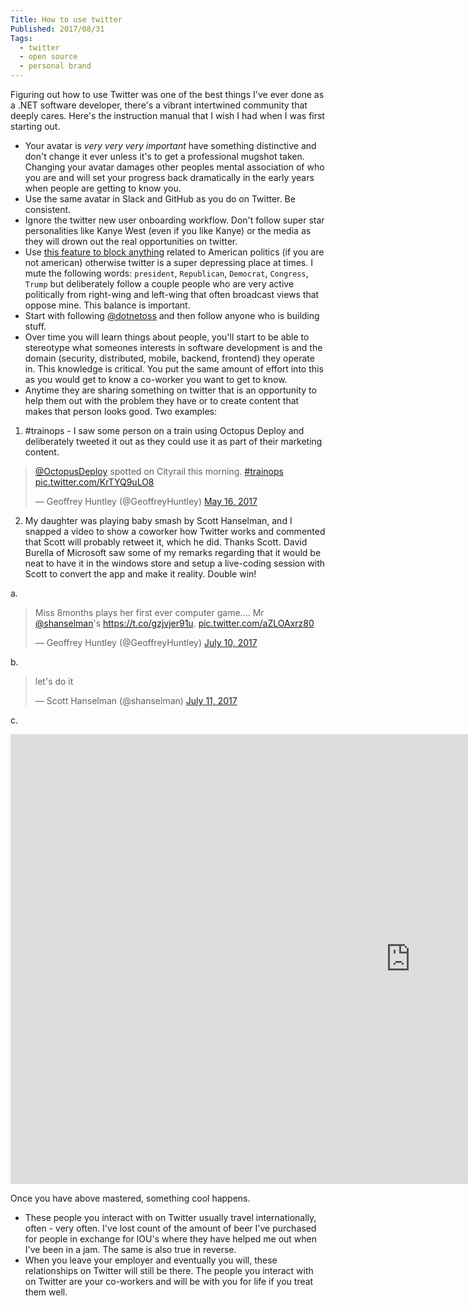 ```yaml
---
Title: How to use twitter
Published: 2017/08/31
Tags:
  - twitter
  - open source
  - personal brand
---
```


Figuring out how to use Twitter was one of the best things I've ever done as a .NET software developer, there's a vibrant intertwined community that deeply cares. Here's the instruction manual that I wish I had when I was first starting out.

* Your avatar is _very very very important_ have something distinctive and don't change it ever unless it's to get a professional mugshot taken.  Changing your avatar damages other peoples mental association of who you are and will set your progress back dramatically in the early years when people are getting to know you.
* Use the same avatar in Slack and GitHub as you do on Twitter. Be consistent.
* Ignore the twitter new user onboarding workflow. Don't follow super star personalities like Kanye West (even if you like Kanye) or the media as they will drown out the real opportunities on twitter.
* Use [this feature to block anything](https://support.twitter.com/articles/20175032) related to American politics (if you are not american) otherwise twitter is a super depressing place at times. I mute the following words: `president`, `Republican`, `Democrat`, `Congress`, `Trump` but deliberately follow a couple people who are very active politically from right-wing and left-wing that often broadcast views that oppose mine. This balance is important.
* Start with following [@dotnetoss](https://twitter.com/dotnetoss) and then follow anyone who is building stuff.
* Over time you will learn things about people, you'll start to be able to stereotype what someones interests in software development is and the domain (security, distributed, mobile, backend, frontend) they operate in. This knowledge is critical. You put the same amount of effort into this as you would get to know a co-worker you want to get to know.
* Anytime they are sharing something on twitter that is an opportunity to help them out with the problem they have or to create content that makes that person looks good. Two examples:

1. #trainops - I saw some person on a train using Octopus Deploy and deliberately tweeted it out as they could use it as part of their marketing content.

<blockquote class="twitter-tweet" data-lang="en"><p lang="en" dir="ltr"><a href="https://twitter.com/OctopusDeploy">@OctopusDeploy</a> spotted on Cityrail this morning. <a href="https://twitter.com/hashtag/trainops?src=hash">#trainops</a> <a href="https://t.co/KrTYQ9uLO8">pic.twitter.com/KrTYQ9uLO8</a></p>&mdash; Geoffrey Huntley (@GeoffreyHuntley) <a href="https://twitter.com/GeoffreyHuntley/status/864609801497489408">May 16, 2017</a></blockquote>
<script async src="//platform.twitter.com/widgets.js" charset="utf-8"></script>

2. My daughter was playing baby smash by Scott Hanselman, and I snapped a video to show a coworker how Twitter works and commented that Scott will probably retweet it, which he did. Thanks Scott. David Burella of Microsoft saw some of my remarks regarding that it would be neat to have it in the windows store and setup a live-coding session with Scott to convert the app and make it reality. Double win!

a. 
<blockquote class="twitter-tweet" data-lang="en"><p lang="en" dir="ltr">Miss 8months plays her first ever computer game.... Mr <a href="https://twitter.com/shanselman">@shanselman</a>&#39;s <a href="https://t.co/gzjvjer91u">https://t.co/gzjvjer91u</a>. <a href="https://t.co/aZLOAxrz80">pic.twitter.com/aZLOAxrz80</a></p>&mdash; Geoffrey Huntley (@GeoffreyHuntley) <a href="https://twitter.com/GeoffreyHuntley/status/884218389161418752">July 10, 2017</a></blockquote>
<script async src="//platform.twitter.com/widgets.js" charset="utf-8"></script>

b. 
<blockquote class="twitter-tweet" data-lang="en"><p lang="en" dir="ltr">let&#39;s do it</p>&mdash; Scott Hanselman (@shanselman) <a href="https://twitter.com/shanselman/status/884611601294176257">July 11, 2017</a></blockquote>
<script async src="//platform.twitter.com/widgets.js" charset="utf-8"></script>

c. 
<iframe width="1280" height="720" src="https://www.youtube.com/embed/W_pE4wIMuFw" frameborder="0" allowfullscreen></iframe>

Once you have above mastered, something cool happens. 

* These people you interact with on Twitter usually travel internationally, often - very often. I've lost count of the amount of beer I've purchased for people in exchange for IOU's where they have helped me out when I've been in a jam. The same is also true in reverse. 
* When you leave your employer and eventually you will, these relationships on Twitter will still be there. The people you interact with on Twitter are your co-workers and will be with you for life if you treat them well. 
